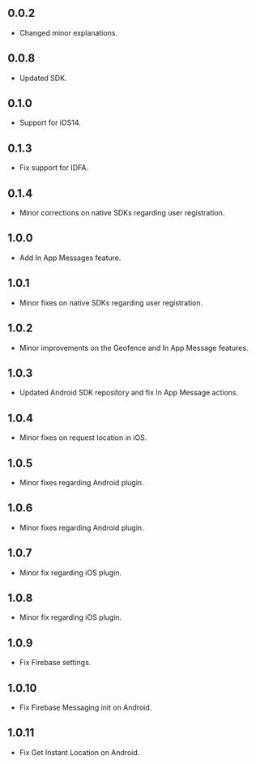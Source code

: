 ## 0.0.2

* Changed minor explanations.

## 0.0.8

* Updated SDK.

## 0.1.0

* Support for iOS14.

## 0.1.3

* Fix support for IDFA.

## 0.1.4

* Minor corrections on native SDKs regarding user registration.

## 1.0.0

* Add In App Messages feature.

## 1.0.1

* Minor fixes on native SDKs regarding user registration.

## 1.0.2

* Minor improvements on the Geofence and In App Message features.

## 1.0.3

* Updated Android SDK repository and fix In App Message actions.

## 1.0.4

* Minor fixes on request location in iOS.

## 1.0.5

* Minor fixes regarding Android plugin.

## 1.0.6

* Minor fixes regarding Android plugin.

## 1.0.7

* Minor fix regarding iOS plugin.

## 1.0.8

* Minor fix regarding iOS plugin.

## 1.0.9

* Fix Firebase settings.

## 1.0.10

* Fix Firebase Messaging init on Android.

## 1.0.11

* Fix Get Instant Location on Android.

<!-- ## 1.1.0

* Adds support for E-Mail and SMS. -->